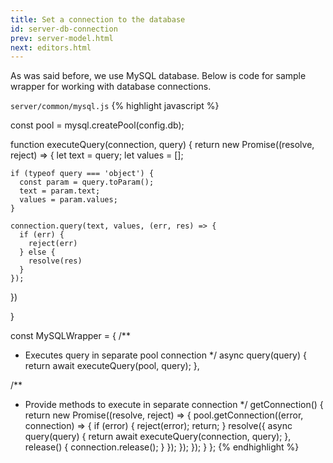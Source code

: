 ```yaml
---
title: Set a connection to the database
id: server-db-connection
prev: server-model.html
next: editors.html
---
```


As was said before, we use MySQL database. Below is code for sample wrapper for working with database connections.

`server/common/mysql.js`
{% highlight javascript %}

const pool = mysql.createPool(config.db);

function executeQuery(connection, query) {
  return new Promise((resolve, reject) => {
    let text = query;
    let values = [];

    if (typeof query === 'object') {
      const param = query.toParam();
      text = param.text;
      values = param.values;
    }

    connection.query(text, values, (err, res) => {
      if (err) {
        reject(err)
      } else {
        resolve(res)
      }
    });
  })

}

const MySQLWrapper = {
  /**
   * Executes query in separate pool connection
   */
  async query(query) {
    return await executeQuery(pool, query);
  },

  /**
   * Provide methods to execute in separate connection
   */
  getConnection() {
    return new Promise((resolve, reject) => {
      pool.getConnection((error, connection) => {
        if (error) {
          reject(error);
          return;
        }
        resolve({
          async query(query) {
            return await executeQuery(connection, query);
          },
          release() {
            connection.release();
          }
        });
      });
    });
  }
};
{% endhighlight %}
